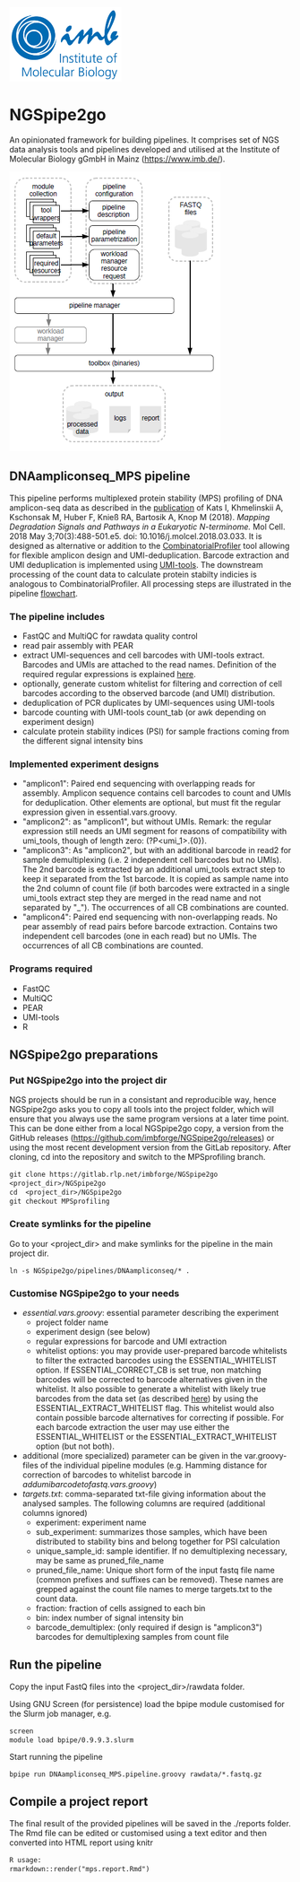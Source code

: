 ![IMB-logo](resources/IMB_logo.png)

# NGSpipe2go #

An opinionated framework for building pipelines. It comprises set of NGS data analysis tools and pipelines developed and utilised at the Institute of Molecular Biology gGmbH in Mainz (https://www.imb.de/).

![NGSpipe2go scheme](resources/NGSpipe2go_scheme.png)

## DNAampliconseq_MPS pipeline

This pipeline performs multiplexed protein stability (MPS) profiling of DNA amplicon-seq data as described in the [publication](https://www.sciencedirect.com/science/article/pii/S1097276518302363) of Kats I, Khmelinskii A, Kschonsak M, Huber F, Knieß RA, Bartosik A, Knop M (2018). *Mapping Degradation Signals and Pathways in a Eukaryotic N-terminome.* Mol Cell. 2018 May 3;70(3):488-501.e5. doi: 10.1016/j.molcel.2018.03.033. It is designed as alternative or addition to the [CombinatorialProfiler](https://github.com/ilia-kats/CombinatorialProfiler) tool allowing for flexible amplicon design and UMI-deduplication. Barcode extraction and UMI deduplication is implemented using [UMI-tools](https://umi-tools.readthedocs.io/en/latest/index.html). The downstream processing of the count data to calculate protein stabilty indicies is analogous to CombinatorialProfiler. All processing steps are illustrated in the pipeline [flowchart](https://www.draw.io/?lightbox=1&highlight=0000ff&edit=_blank&layers=1&nav=1&title=MPSprofiling#R7V1bd9q6Ev41rLX7AAtsMPAY0tKmq02yk%2BzT3f2SZWwBaozl%2BpKE%2FvozkixfhTFgbGjatA2WhSxpxjPfXCS11MvV60dXd5ZfiYmsltI1X1vq%2B5ai9NTBAH7RkjUvGSojXrBwsRlWigvu8S8UFnbD0gCbyEtV9AmxfOykCw1i28jwU2W665KXdLU5sdJPdfQFyhXcG7qVL%2F2GTX8Zlva0cXzjE8KLZfjokTLkN2a68bRwSWCHz7OJjfidlS6aCcfoLXWTvCSK1A8t9dIlxOefVq%2BXyKLTKmaMf2%2B64W7UZRfZfpkvfOp%2Bni%2BvR771vLybXX%2B6nz7%2B%2BtQWBHjWrSCci5aiWdDgxMTPdHYtvLDZDe1nQLs6cdk0RJfwaRH%2BZl%2BbudkS6BJrS5SyyfDXYu6X%2FsqCTz24Z%2BkzZE2iKb0kFnFZJXXK%2FkAVz3fJU0QkmMTJnNh%2ByFE9jfZb95bIDFtk7URXc2xZyUYV%2BhM1Ku4wGqqThaubGOY2U2yQFTbgskurWLrnhZ8j8nbZY33dx4ROXHvcjUadJFZIv2fk%2Bug1URQS7yMiK%2BS7a6gS3h0NNP6V8B1rj0LmfElw7DAsWyaYtd9VwzclfEsWUdsxu8CHkGPk3PNsXP99%2Fy34HLz%2F9d%2FD1cP0u%2Ff8X7v3ptnng0Z%2FjsE%2BFXCLMuqmuCUStQlu6Xcl3KKJiodwy69v%2FvuH7r%2F%2FfZ7efXBXPfPh4%2FqqPejliIdMEMPhJXH9JVkQW7c%2BxKUJCtCJiet8IcQJyfID%2Bf46JKEe%2BASKEkyBXrH%2FL%2F16ZxBefU%2Fcef8atswu1uLChvEmvkQvvyfvxV9jV%2FH3zAuqjeDSoLSllKaFU2yJ7uQZMMVwGynvkcA1UMG7GL7jvu4ukF9UL6xIp76QkVxkgQx7TmvIQ5jig%2FbeGP8KrBvzf%2BvZzcfg8sp8aGu%2FO0%2FkCS6d%2F8qIfvNw8%2FRjOXr8%2Be%2BDr0wfr7%2F1tFm73ySJh%2BdC4rpJJa3XHx1IK%2FZVEEP6OlHBIdj2vUTLt7QgVhf90SClLtRBBkxm6g9Go6L68IH3IOaaaCj7ww21GGykYQPV6ymuE4iD3mh7jG8uoEKv77xK4Mil0rqYrHRsU3JjB1kY1DcUToqRCn9qMYDZ2mVhHolO9TbDJZ1qbxfNU%2FWXvk%2FtpgtKDmW6wD4Ao45rOR0bOE%2BZ4tVsToAL4eP1x3s6OGVB4KIN%2F2YWmdH%2Bomdq4U3FyIFzpu%2BvL%2FSVY2GwwTz0M1fw%2BPX2viPqdwCBked1st9dI0Q7cSG8b23fDWxD9%2BFVT9bdk2qlehQRbxpPZjfxNyKafjh992a%2FSpi4zWQX9vUZfDvBxmCnozm2MbNQlO5fM3rnXZV83fy4LaKbHhObnoMMJjjBWqcDpbY5MQOLMvX5jw95HqgirFPhqdtmNLg2HTaeAwJl6koH2YvcvQZcAQ%2B%2BIiPw6XwneHBDTzZbd0cwikYSm0iYP0mbqKdUYBPJtb1EpWWmACxDh34Ey9EBG5IOnmMfAVRGoiDyUPWl01WoU0vPYS83ZYpkxkTZbqglBzPaShqWDNMNkPncoyotQ4QKoEZv0CRoFZ%2B%2FpwDsNrskZZXERsqOdsk%2B2LanlDU%2Ba7I9%2F%2FGQezP7QV3FICqpW0iCFyUibUZeqUTD9oLLtBlxTeS2oZhCA4YUQsZnEq8LXD6I7iR9wRcMSqioT3%2BiGo5umlHbSpGCaBLXcSp6Hf815afbBcDxwaQb2h93%2FRaTsQPIlChhgeHyLLuZH7P6Ga3SI4C3xXN0gzFkosFurlbEtolaymbe9WfEXOcKc6jSN0UJenWQi1fITrFJblriL%2BSbECVY1mbXBviTaAiXapwW5jtdMAwvmD0ytFP9aKhYcSh%2B8ih3MiRF5lQkwj%2BwcqRPlQ20ZE92Hnpg458Beow6%2BIjN6gbPm2Qam0LdOY6BrLTxI5HXgXcbmXSMcwwjTPLU4WPkE0jnbwm4gb287kpQ2V%2By0dtOwO7onv8zw9R1zsPc1Q1uOVY1%2BLhFPl4mmZjC9%2FDCpsK0C0iJc%2FsMFz%2F4SIPe9tidxosBJVJAYQerGeVlPmo6VmbGAQJGtof9dYPD1V2DmOyFNtEqoIF4i3a5qhkI2%2Bd8Hj%2BkTZ9CNY3S%2FQvTObERAkBd7Jo40hR0Op3qxkvgFWbj1H2dDW5hEzcxsKplNS2UaWEGaBiSSNrbxZaQkoDooemUsIqo4YgN3boIA70%2BNXUmIuxroTkbPtSaWywuNmehsKTR87LEProHIEJbfHF1J%2BrXYbZ%2B2tTvDWSGq8xyFTkfO5gbcJmwOHYwM6PckD9mZhPWo9zpkGUddaylm%2BD2cPit6n0PInfqD1OU8T0Ij9nZ%2BB4cqRm3gu6DrmeWWteJ3Q28vM3EKr2nJe6BJPTboai9YLjJ5k7eTbk1ouA2jgTIfMOzUqrIyZYtc7X2GirXGfTmSO4hmSQs6CZdA5HrvfOsu96BIa%2FQat3QZI4KpX0JOSodhyYZvOO45BkzfJeMTyR4jQN6mIhWKi5l4SeUMWYBG1Jk3BLhDRctAkt3eS0XmgfDwYuAZAws4d3IGCrbQBYbLwueXEM3UxQI%2FXkbR8m%2FRmdWGnWRo9nSoC9Bw61wTSmGa6cHzPpqPo1RCsx6g1GNwEyWa1BrYEY88GQjM%2F00GY8QmZGmMjWaRHh24Kh%2FYuCo5NsnC4ueInoCLDDHi8Blyd7JfII%2FEEpAKD5FtJxW6%2FDLSsCSvMGNYMhzdFtCA1lxFhUUNVHX9AHW0VczC1UDNCWt7Y8xN8xsTdCzCV6mi5OqIUSmpY3TnJcfO%2FBzY3ZAroAlnlHJ%2BULcJ5rDxNq29QWDyQDnmUbzIrQvw8oS2B2xM9dG0DzXMuwzIChhJPBGLWIIgR2G0QALrD3stfiyM68DH74Sz2f3fUSNjyeEHGaMzPXAYvlQABiwvWB1rxi6Jxv6Kx0qexg3CKh9ELfLbiTYxwrcRNz2HX3y9mmmjB2mXYWrVUQDdOxWimVZiqtElha7v2Ved1lZxnY5aVNEE1k%2FW33ER1tRJfKdGrQ7%2BrvO4huxO9S3Z3hUtTSp9Nok7UR8tBF8n%2Bqe%2F%2FclU3llsP3PAKQaC9yCKIXptISGcfUX1m2WtEs7CwbEE39mdfAkSmumNeF%2FlilgdHhxhDG2upA4uTa6kGTiJyPLw7SiL%2BzqvaptkOBs6WXYcDfN9xUI90E3vURF6Q9zgqqnSSSVKKvDz6Tm5f3X23tAOKADeSA8tjYz0ofar4mpD83X9KzSqcxGaFfYNJlwylApLrkL50JtbVjbypY3szgyJ1y4ugi6NZjAX5i%2FSypuBtDNS7juxdfwl1Z3%2FUuAX76rY0ZeBIz6gjy%2FlV%2BOWwEjqCP68DQrlNPzan9nTsiRXdNc7cd86aye9KVqvhL8dK22e2ezFLZKb5QQ79vXwHVPyh0l%2Br2XO4qtightqe4e7qebwA%2Fzvohl0hf8Iqek4OZPo0hBNedqiiw0Eg0DczONx2vifpeJfByed5IUL2L1%2F1RfYYvy%2BydkPSPaai3Gx1DoowL9JJVKe%2Binknw%2BPDE%2B7%2BZY3UUemMmFntam%2FapxCNIAgZ1g%2BSYcY7f3V2zZFfM52IFhIeJz3wl3hQDr2wSUPv3soZ8Bso3ipNJa%2FUhvXiYMlHGnpE9idDTtNzp5qWCRxYmKBOhZW2g8g1gWmAfM4ce1H9KNZSt2Y54Wix%2BBnTXhzapDxcmBd96ddqJenCqBt8DTW4H3uC4HTMnVsZu3lzoV4O0ias2eqPSpNTjGIifwO5qRqbfE9vpx5XiPvAzbi0dai%2FKC43V4YedulQqL7R5Cy7VVKoh2yjPDbsOdzhJZAN28zt3hMyRtczPKOiR8XhdMvIXhgDSM3kL6rrqELptKpBQy7dtJEDuKUn0lJp5TYca4hlVkqsmnOtkIPJ83pbt6m%2BXxxQFEH5jFW4JYiOKNIpK3Zyzs90Ou2nhUTtVXsreCdL854b07fSfbpoiN2qovVaxf2jnXbwojSHcX6zVK5SYTAivZlqw02blz6NDFNrvuSzbMhOgH3eJ9yXL1hwftS1Y6TigWTHKXT9lwIbBgQFcUgNaG9v%2F5ehWrGOE7ChuuJWqYW%2BGQGtXOcUTOWjXEESveJGjcS7FQf5jfJajOuKFU6jW6ROzst83sj8rqOk3OKvWoNuXwnTN%2FBCtH1F%2Bwl%2BVNK7uydB9VsrL0UGXX31HZ9bV6lN2FaYKumnDl8EDTHqdsT4qUc1am%2BZLGom4y6wkainTe5JJnYLZ4pkyL73HBjLcbx6e%2FwkVdVBhTPWBhr3iTlbR12oAGhVEGKxzqUZ%2BwjJzdFWlyS9jzUaTZBBz1FBXp%2BaT1HVcyll4odKgZcGhGXio9qizQNnTLCCwOs%2BHbPmJJz56vz3CYr4dtE%2FPE879u76%2FeNSIskkPbXUgk9%2Fg%2BJyGRTs0a9JsVEgVw4ITiEJLECP2Fbi7zCAxk0DXXZtGL0VxEQmxeJWKiobc11OssNJoygyd0bzPd93VjGe8DRcFBhAwml0k0QL%2FJ1lp7SMRa%2F6QScHCo5F8seSLBsWKvyvh0jNZIu%2B5ktPb2NF720chjiWNOHtI%2BrZjteHOy5MnvuhoJykRIkbFSsSx9a%2Ft18ilJp3RS4ARMDnTj%2BS08DpcNzQp5%2F2Rj330XXWuAg6Bde%2BZx4deN0vz46gnZsoowfy1euef5yPEO37PtWFtk%2FunY4RvVncO%2Bc2Oxf5zYsryXX2zQG8n07vBwiSw%2Fd%2BtsDuDZ12m417lb%2B6vmnlgnembbakT9bsSOubLLpFNxM%2BY8jJe%2FfmHHSW%2Fo1Mwye5umcS%2B4enym222xvXR5jqmjY66SUYiQyqao1Nj%2F%2B17nrtfhztHFr9PsotK5U%2FboYnN2ZQW6LBNfKGtB9roVmJByb%2B2b3S%2B1Ei%2BviGyXXIDXoJeXZSvehfmSZb284fipGEzsLQ0v%2FJNJXuxWnCa4xbe7DGYdg9ovG%2F26oU93BeKAqrqEU9cz7q4vuDtXZFzSMezszh0n38xzcuemYz7Dfn53iDrdufJDrzeioBxzHXb41Re0oFo3Zt4Np27NNuqLcJF3gkjSBdnJk4nDoty68I3rwGVckZaZFTDGsJ%2FRJVqOL6RHb1WRHSplgvwGj%2BnT4XKk2O%2BVq2LqRPhBhEjymbVREm363O8jTd0hu%2FNpWSsi4bvKHxbO5lUGzlIOIye5IZ8gTuPWQqF7pJptkY7AXD1xJniSu%2Foy7hocibvq3AGpkL3f7gZI0mk5Q79%2B6EKccgd1wev41jz4jfp8%2F3TsjLzkabgJL2GX%2FalG%2BYw1NY1s8qCwJ8LYKd2jHEn3NLkBRni%2B15Rk8j1KwogzgDbn5fzKMqccGcm4UzsSd%2B66EQPFxG3RM8aiXFsVODvLtCJv5MoHQhrJhdCxZ5R9LfD4xqdhGCC3YjLHy5tgRa5DmrxH7%2FnuhczVw%2Fz1LMePJwHKIsosgFwMCnJ9LOT3w4338J2Qvzjb7fYlcfEvGJ8ePT9CH2o1L0nOfOhLTnMYjfMvSRU7PMhdxFqODo25iIf7%2BYiHdTmJv4%2Btzw%2F46sPs%2Fv6VrMn68%2Febf9plfcTqSM4Z9a6RGKpKkmW21te0YYbFjrNGItzshfkmvtDtaUqnKhNnzabfe6KPYDvb8LTHCBiEhQIfHNGbvcIeNUd0G5GAXoejYp6yyKetSL3am3nr7Jza2RWB2kiT7MpUp1v7%2Fvni5WPvnjzeTMY3%2F6ivt8vVU7Mno3Q7O0XH4OKWHfHEfNNpadhLS0PlSAemSBlUsgyiSEjWn9ghpXzeQ3aelK9n%2B4OyhC8MoZ7K7ge%2Fy0ufhUBNIiAJL0gnX62J8kWdLOUmD1xrPXF144kOZ5vCjLmDX%2FnsrAy4bI93fOnKa9j%2BUM1s0dyXrAMSh7KltmgeVhCHkFL3hFYr1Lt7zK7vkPS4hLLytH%2BoFXHYCvtBk0SuIp9oD3SU3xPguHSXH6ehHIfupQ00B%2BluaaNM9zy04vEguviM5lRutbuOsUKUdroolWgzSc7e6FK7zR7fUMDFZ7EwVLCwWcTxzYUUEt3rZvKs30CsIbtYU1V6Zfd91iqIhRWuKyxCmIlZYLJ2EgXtExHDKfsjVUXZ0z5SBw6lgWjSSw6NftDoT2uDS33h6iYGcmSKQcbRpSFMLy7CTTSZjlzqJuOCbhrxVhXmHKZ9kLKluL2hxEl%2BPOKqm3fW5WGXHXKx2LcCK1tiRfGfv7PBFrYlvUXiBX78eKTkyg%2Fp627lku3jkjvWhNg2jYXFEwvMvWAFcmjNuBeo6%2FnpUFVRw0uoTYChVlFvxUMO6u%2FmnfnFPvzxKvgDer9CJtbj09MdQriMTT2enQJAf2cPAjj8%2BTrjxXg9J9%2BvdQEIz46pw59CL0jAN72Lcn%2Fow2fxSe7hSeoO8TwMFH634%2FRDYZ5Rs6G%2ByqN4J5KCOx5kxJAqMbGlxx1WkUkqt7%2FOZvedox6qt6vltdkbVfqQvdrjdt1sHG6U5J6t9ZVhPXG7ryCn8A4n%2FnHRSDlN6f59GYPW4xuH%2FIy%2FFe1v8SF%2FW32XtRqFOXkl4fbSy0s0VZIL3%2FiWYvk8HWHFQykM8BLuXuYl3ykpmoOopGbwriJRNOMjrfWQU2RcRJH8BtK%2FDSX64%2BzRh6rklLFaaaHkLY839nbkjqMcqPm813ppkl8R90bej35an%2FSHeX1SESXgEnSznwQsMKjlV2JSLPLh%2Fw%3D%3D). 

### The pipeline includes

- FastQC and MultiQC for rawdata quality control
- read pair assembly with PEAR
- extract UMI-sequences and cell barcodes with UMI-tools extract. Barcodes and UMIs are attached to the read names. Definition of the required regular expressions is explained [here](https://umi-tools.readthedocs.io/en/latest/reference/extract.html#barcode-extraction).
- optionally, generate custom whitelist for filtering and correction of cell barcodes according to the observed barcode (and UMI) distribution. 
- deduplication of PCR duplicates by UMI-sequences using UMI-tools 
- barcode counting with UMI-tools count_tab (or awk depending on experiment design)
- calculate protein stability indices (PSI) for sample fractions coming from the different signal intensity bins 

### Implemented experiment designs

- "amplicon1": Paired end sequencing with overlapping reads for assembly. Amplicon sequence contains cell barcodes to count and UMIs for deduplication. Other elements are optional, but must fit the regular expression given in essential.vars.groovy.
- "amplicon2": as "amplicon1", but without UMIs. Remark: the regular expression still needs an UMI segment for reasons of compatibility with umi_tools, though of length zero: (?P<umi_1>.{0}).
- "amplicon3": As "amplicon2", but with an additional barcode in read2 for sample demultiplexing (i.e. 2 independent cell barcodes but no UMIs). The 2nd barcode is extracted by an additional umi_tools extract step to keep it separated from the 1st barcode. It is copied as sample name into the 2nd column of count file (if both barcodes were extracted in a single umi_tools extract step they are merged in the read name and not separated by "_"). The occurrences of all CB combinations are counted.
- "amplicon4": Paired end sequencing with non-overlapping reads. No pear assembly of read pairs before barcode extraction. Contains two independent cell barcodes (one in each read) but no UMIs. The occurrences of all CB combinations are counted.

### Programs required

- FastQC
- MultiQC
- PEAR
- UMI-tools
- R

## NGSpipe2go preparations ##

### Put NGSpipe2go into the project dir ###

NGS projects should be run in a consistant and reproducible way, hence NGSpipe2go asks you to copy all tools into the project folder, which will ensure that you always use the same program versions at a later time point. This can be done either from a local NGSpipe2go copy, a version from the GitHub releases (https://github.com/imbforge/NGSpipe2go/releases) or using the most recent development version from the GitLab repository. After cloning, cd into the repository and switch to the MPSprofiling branch.

    git clone https://gitlab.rlp.net/imbforge/NGSpipe2go <project_dir>/NGSpipe2go
    cd  <project_dir>/NGSpipe2go
    git checkout MPSprofiling

### Create symlinks for the pipeline ###

Go to your <project_dir> and make symlinks for the pipeline in the main project dir. 

    ln -s NGSpipe2go/pipelines/DNAampliconseq/* .

### Customise NGSpipe2go to your needs ###

- *essential.vars.groovy*: essential parameter describing the experiment 
  - project folder name
  - experiment design (see below)
  - regular expressions for barcode and UMI extraction
  - whitelist options: you may provide user-prepared barcode whitelists to filter the extracted barcodes using the ESSENTIAL_WHITELIST option. If ESSENTIAL_CORRECT_CB is set true, non matching barcodes will be corrected to barcode alternatives given in the whitelist. It also possible to generate a whitelist with likely true barcodes from the data set (as described [here](https://umi-tools.readthedocs.io/en/latest/reference/whitelist.html)) by using the ESSENTIAL_EXTRACT_WHITELIST flag. This whitelist would also contain possible barcode alternatives for correcting if possible. For each barcode extraction the user may use either the ESSENTIAL_WHITELIST or the ESSENTIAL_EXTRACT_WHITELIST option (but not both).
- additional (more specialized) parameter can be given in the var.groovy-files of the individual pipeline modules (e.g. Hamming distance for correction of barcodes to whitelist barcode in *addumibarcodetofastq.vars.groovy*)
- *targets.txt*: comma-separated txt-file giving information about the analysed samples. The following columns are required (additional columns ignored) 
  - experiment: experiment name
  - sub_experiment: summarizes those samples, which have been distributed to stability bins and belong together for PSI calculation
  - unique_sample_id: sample identifier. If no demultiplexing necessary, may be same as pruned_file_name
  - pruned_file_name: Unique short form of the input fastq file name (common prefixes and suffixes can be removed). These names are grepped against the count file names to merge targets.txt to the count data.
  - fraction: fraction of cells assigned to each bin
  - bin: index number of signal intensity bin
  - barcode_demultiplex: (only required if design is "amplicon3") barcodes for demultiplexing samples from count file

## Run the pipeline ##

Copy the input FastQ files into the <project_dir>/rawdata folder.

Using GNU Screen (for persistence) load the bpipe module customised for the Slurm job manager, e.g.

    screen
    module load bpipe/0.9.9.3.slurm

Start running the pipeline

    bpipe run DNAampliconseq_MPS.pipeline.groovy rawdata/*.fastq.gz

## Compile a project report ##

The final result of the provided pipelines will be saved in the ./reports folder.
The Rmd file can be edited or customised using a text editor and then converted into HTML report using knitr
    
    R usage:
    rmarkdown::render("mps.report.Rmd")
